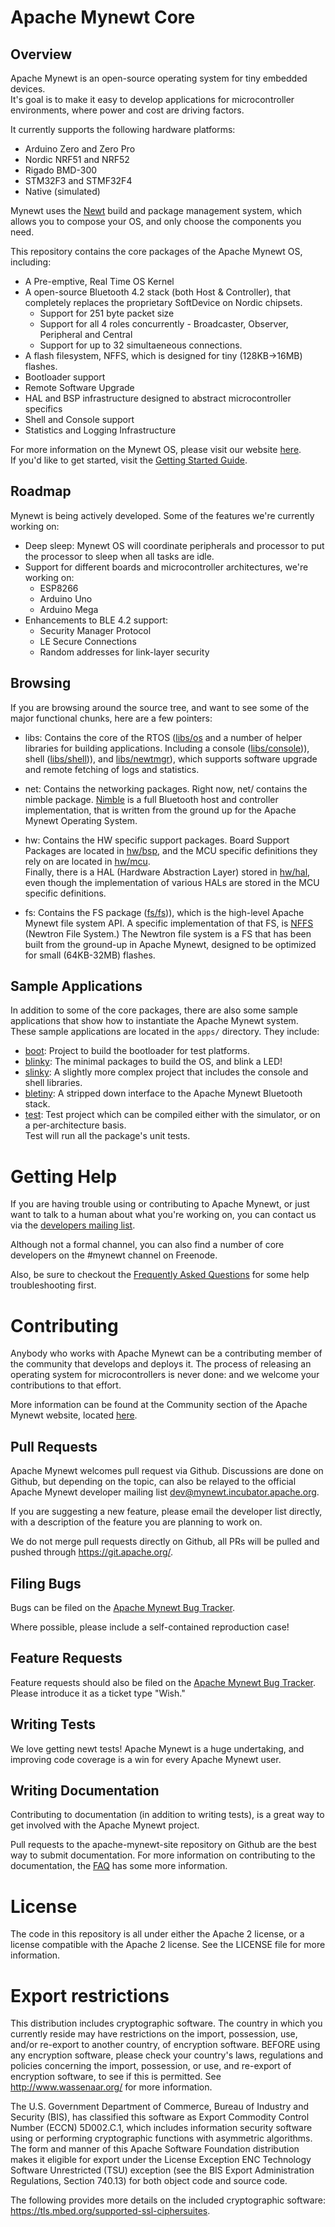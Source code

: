 <!--
#
# Licensed to the Apache Software Foundation (ASF) under one
# or more contributor license agreements.  See the NOTICE file
# distributed with this work for additional information
# regarding copyright ownership.  The ASF licenses this file
# to you under the Apache License, Version 2.0 (the
# "License"); you may not use this file except in compliance
# with the License.  You may obtain a copy of the License at
#
# http://www.apache.org/licenses/LICENSE-2.0
#
# Unless required by applicable law or agreed to in writing,
# software distributed under the License is distributed on an
# "AS IS" BASIS, WITHOUT WARRANTIES OR CONDITIONS OF ANY
#  KIND, either express or implied.  See the License for the
# specific language governing permissions and limitations
# under the License.
#
-->

# Apache Mynewt Core 

## Overview

Apache Mynewt is an open-source operating system for tiny embedded devices.  
It's goal is to make it easy to develop applications for microcontroller 
environments, where power and cost are driving factors.

It currently supports the following hardware platforms: 
    
* Arduino Zero and Zero Pro
* Nordic NRF51 and NRF52
* Rigado BMD-300
* STM32F3 and STMF32F4 
* Native (simulated)

Mynewt uses the [Newt](https://www.github.com/apache/incubator-mynewt-newt) 
build and package management system, which allows you to compose your OS, and 
only choose the components you need.  

This repository contains the core packages of the Apache Mynewt OS, including:

* A Pre-emptive, Real Time OS Kernel
* A open-source Bluetooth 4.2 stack (both Host & Controller), that completely replaces
the proprietary SoftDevice on Nordic chipsets.
    - Support for 251 byte packet size
    - Support for all 4 roles concurrently - Broadcaster, Observer, Peripheral and Central
    - Support for up to 32 simultaeneous connections. 
* A flash filesystem, NFFS, which is designed for tiny (128KB->16MB) flashes.
* Bootloader support
* Remote Software Upgrade
* HAL and BSP infrastructure designed to abstract microcontroller specifics
* Shell and Console support
* Statistics and Logging Infrastructure 

For more information on the Mynewt OS, please visit our website [here](https://mynewt.apache.org/).  
If you'd like to get started, visit the [Getting Started Guide](https://mynewt.apache.org/os/get_started/introduction/).

## Roadmap

Mynewt is being actively developed.  Some of the features we're currently working on:

* Deep sleep: Mynewt OS will coordinate peripherals and processor to put the processor 
  to sleep when all tasks are idle.
* Support for different boards and microcontroller architectures, we're working on:
    - ESP8266 
    - Arduino Uno
    - Arduino Mega
* Enhancements to BLE 4.2 support:
    - Security Manager Protocol
    - LE Secure Connections
    - Random addresses for link-layer security


## Browsing 

If you are browsing around the source tree, and want to see some of the 
major functional chunks, here are a few pointers: 

- libs: Contains the core of the RTOS ([libs/os](https://github.com/apache/incubator-mynewt-core/tree/master/libs/os) 
and a number of helper libraries for building applications.  Including a 
console ([libs/console](https://github.com/apache/incubator-mynewt-core/tree/master/libs/console))), 
shell ([libs/shell](https://github.com/apache/incubator-mynewt-core/tree/master/libs/shell))), and 
[libs/newtmgr](https://github.com/apache/incubator-mynewt-core/tree/master/libs/newtmgr)), which 
supports software upgrade and remote fetching of logs and statistics.

- net: Contains the networking packages.  Right now, net/ contains
the nimble package.  [Nimble](https://github.com/apache/incubator-mynewt-core/tree/master/net/nimble)
is a full Bluetooth host and controller implementation, that is written 
from the ground up for the Apache Mynewt Operating System.   

- hw: Contains the HW specific support packages.  Board Support Packages 
are located in [hw/bsp](https://github.com/apache/incubator-mynewt-core/tree/master/hw/bsp), 
and the MCU specific definitions they rely on are located in 
[hw/mcu](https://github.com/apache/incubator-mynewt-core/tree/master/hw/mcu).  
Finally, there is a HAL (Hardware Abstraction Layer) stored in 
[hw/hal](https://github.com/apache/incubator-mynewt-core/tree/master/hw/hal), even 
though the implementation of various HALs are stored in the MCU specific definitions.  

- fs: Contains the FS package ([fs/fs](https://github.com/apache/incubator-mynewt-core/tree/master/fs/fs))), 
which is the high-level Apache Mynewt file system API.   A specific implementation of that FS, is 
[NFFS](https://github.com/apache/incubator-mynewt-core/tree/master/fs/nffs) (Newtron
File System.)  The Newtron file system is a FS that has been built from 
the ground-up in Apache Mynewt, designed to be optimized for small 
(64KB-32MB) flashes.

## Sample Applications

In addition to some of the core packages, there are also some sample 
applications that show how to instantiate the Apache Mynewt system.  These
sample applications are located in the ```apps/``` directory.  They 
include: 

* [boot](https://github.com/apache/incubator-mynewt-core/tree/master/apps/boot): 
  Project to build the bootloader for test platforms. 
* [blinky](https://github.com/apache/incubator-mynewt-core/tree/master/apps/blinky): The 
  minimal packages to build the OS, and blink a LED!  
* [slinky](https://github.com/apache/incubator-mynewt-core/tree/master/apps/slinky): A 
  slightly more complex project that includes the console and shell libraries. 
* [bletiny](https://github.com/apache/incubator-mynewt-core/tree/master/apps/bletiny): A 
  stripped down interface to the Apache Mynewt Bluetooth stack.
* [test](https://github.com/apache/incubator-mynewt-core/tree/master/apps/test): Test 
  project which can be compiled either with the simulator, or on a per-architecture basis.  
  Test will run all the package's unit tests. 


# Getting Help

If you are having trouble using or contributing to Apache Mynewt, or just want to talk 
to a human about what you're working on, you can contact us via the 
[developers mailing list](mailto:dev@mynewt.incubator.apache.org).  

Although not a formal channel, you can also find a number of core developers
on the #mynewt channel on Freenode.

Also, be sure to checkout the [Frequently Asked Questions](https://mynewt.apache.org/faq/answers)
for some help troubleshooting first.

# Contributing 

Anybody who works with Apache Mynewt can be a contributing member of the 
community that develops and deploys it.  The process of releasing an operating 
system for microcontrollers is never done: and we welcome your contributions
to that effort.

More information can be found at the Community section of the Apache Mynewt 
website, located [here](https://mynewt.apache.org/community).  

## Pull Requests

Apache Mynewt welcomes pull request via Github.  Discussions are done on Github,
but depending on the topic, can also be relayed to the official Apache Mynewt
developer mailing list dev@mynewt.incubator.apache.org.

If you are suggesting a new feature, please email the developer list directly,
with a description of the feature you are planning to work on.  

We do not merge pull requests directly on Github, all PRs will be pulled and 
pushed through https://git.apache.org/.

## Filing Bugs

Bugs can be filed on the 
[Apache Mynewt Bug Tracker](https://issues.apache.org/jira/browse/MYNEWT).

Where possible, please include a self-contained reproduction case!

## Feature Requests

Feature requests should also be filed on the 
[Apache Mynewt Bug Tracker](https://issues.apache.org/jira/browse/MYNEWT).  
Please introduce it as a ticket type "Wish." 

## Writing Tests

We love getting newt tests!  Apache Mynewt is a huge undertaking, and improving
code coverage is a win for every Apache Mynewt user.  

## Writing Documentation

Contributing to documentation (in addition to writing tests), is a great way 
to get involved with the Apache Mynewt project.

Pull requests to the apache-mynewt-site repository on Github are the best 
way to submit documentation.  For more information on contributing to the 
documentation, the [FAQ](https://mynewt.apache.org/faq/answers/) has some 
more information.

# License 

The code in this repository is all under either the Apache 2 license, or a 
license compatible with the Apache 2 license.  See the LICENSE file for more 
information. 

# Export restrictions

This distribution includes cryptographic software. The country in which you 
currently reside may have restrictions on the import, possession, use, and/or 
re-export to another country, of encryption software. BEFORE using any encryption
software, please check your country's laws, regulations and policies concerning
the import, possession, or use, and re-export of encryption software, to see if
this is permitted. See <http://www.wassenaar.org/> for more information.

The U.S. Government Department of Commerce, Bureau of Industry and Security (BIS), 
has classified this software as Export Commodity Control Number (ECCN) 5D002.C.1, 
which includes information security software using or performing cryptographic 
functions with asymmetric algorithms. The form and manner of this Apache Software 
Foundation distribution makes it eligible for export under the License Exception ENC 
Technology Software Unrestricted (TSU) exception (see the BIS Export Administration 
Regulations, Section 740.13) for both object code and source code.

The following provides more details on the included cryptographic software: 
https://tls.mbed.org/supported-ssl-ciphersuites.

